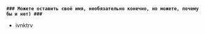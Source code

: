 **`### Можете оставить своё имя, необязательно конечно, но можете, почему бы и нет) ###`**

- ivnktrv